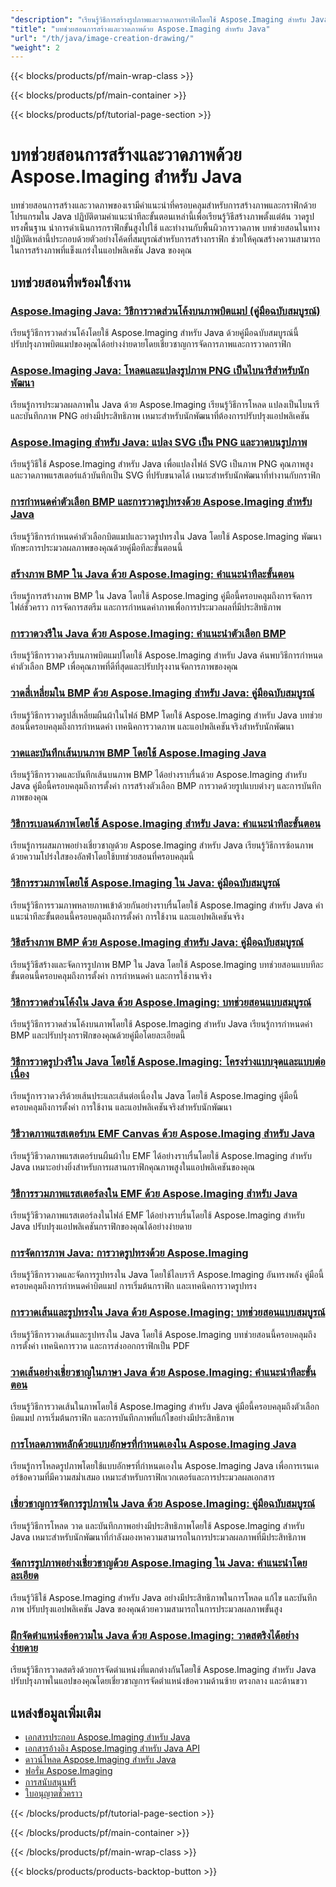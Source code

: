```yaml
---
"description": "เรียนรู้วิธีการสร้างรูปภาพและวาดภาพกราฟิกโดยใช้ Aspose.Imaging สำหรับ Java พร้อมด้วยบทช่วยสอนครอบคลุมฟังก์ชันการวาดภาพหลัก"
"title": "บทช่วยสอนการสร้างและวาดภาพด้วย Aspose.Imaging สำหรับ Java"
"url": "/th/java/image-creation-drawing/"
"weight": 2
---
```


{{< blocks/products/pf/main-wrap-class >}}

{{< blocks/products/pf/main-container >}}

{{< blocks/products/pf/tutorial-page-section >}}
# บทช่วยสอนการสร้างและวาดภาพด้วย Aspose.Imaging สำหรับ Java

บทช่วยสอนการสร้างและวาดภาพของเรามีคำแนะนำที่ครอบคลุมสำหรับการสร้างภาพและกราฟิกด้วยโปรแกรมใน Java ปฏิบัติตามคำแนะนำทีละขั้นตอนเหล่านี้เพื่อเรียนรู้วิธีสร้างภาพตั้งแต่ต้น วาดรูปทรงพื้นฐาน นำการดำเนินการกราฟิกขั้นสูงไปใช้ และทำงานกับพื้นผิวการวาดภาพ บทช่วยสอนในทางปฏิบัติเหล่านี้ประกอบด้วยตัวอย่างโค้ดที่สมบูรณ์สำหรับการสร้างกราฟิก ช่วยให้คุณสร้างความสามารถในการสร้างภาพที่แข็งแกร่งในแอปพลิเคชัน Java ของคุณ

## บทช่วยสอนที่พร้อมใช้งาน

### [Aspose.Imaging Java: วิธีการวาดส่วนโค้งบนภาพบิตแมป (คู่มือฉบับสมบูรณ์)](./drawing-arcs-aspose-imaging-java-guide/)
เรียนรู้วิธีการวาดส่วนโค้งโดยใช้ Aspose.Imaging สำหรับ Java ด้วยคู่มือฉบับสมบูรณ์นี้ ปรับปรุงภาพบิตแมปของคุณได้อย่างง่ายดายโดยเชี่ยวชาญการจัดการภาพและการวาดกราฟิก

### [Aspose.Imaging Java: โหลดและแปลงรูปภาพ PNG เป็นไบนารีสำหรับนักพัฒนา](./master-image-processing-aspose-imaging-java/)
เรียนรู้การประมวลผลภาพใน Java ด้วย Aspose.Imaging เรียนรู้วิธีการโหลด แปลงเป็นไบนารี และบันทึกภาพ PNG อย่างมีประสิทธิภาพ เหมาะสำหรับนักพัฒนาที่ต้องการปรับปรุงแอปพลิเคชัน

### [Aspose.Imaging สำหรับ Java: แปลง SVG เป็น PNG และวาดบนรูปภาพ](./aspose-imaging-svg-to-png-java-draw-images/)
เรียนรู้วิธีใช้ Aspose.Imaging สำหรับ Java เพื่อแปลงไฟล์ SVG เป็นภาพ PNG คุณภาพสูงและวาดภาพแรสเตอร์แล้วบันทึกเป็น SVG ที่ปรับขนาดได้ เหมาะสำหรับนักพัฒนาที่ทำงานกับกราฟิก

### [การกำหนดค่าตัวเลือก BMP และการวาดรูปทรงด้วย Aspose.Imaging สำหรับ Java](./mastering-aspose-imaging-java-bmp-options-drawing-shapes/)
เรียนรู้วิธีการกำหนดค่าตัวเลือกบิตแมปและวาดรูปทรงใน Java โดยใช้ Aspose.Imaging พัฒนาทักษะการประมวลผลภาพของคุณด้วยคู่มือทีละขั้นตอนนี้

### [สร้างภาพ BMP ใน Java ด้วย Aspose.Imaging: คำแนะนำทีละขั้นตอน](./create-bmp-images-java-aspose-imaging-guide/)
เรียนรู้การสร้างภาพ BMP ใน Java โดยใช้ Aspose.Imaging คู่มือนี้ครอบคลุมถึงการจัดการไฟล์ชั่วคราว การจัดการสตรีม และการกำหนดค่าภาพเพื่อการประมวลผลที่มีประสิทธิภาพ

### [การวาดวงรีใน Java ด้วย Aspose.Imaging: คำแนะนำตัวเลือก BMP](./draw-ellipses-java-aspose-imaging-bmp-options/)
เรียนรู้วิธีการวาดวงรีบนภาพบิตแมปโดยใช้ Aspose.Imaging สำหรับ Java ค้นพบวิธีการกำหนดค่าตัวเลือก BMP เพื่อคุณภาพที่ดีที่สุดและปรับปรุงงานจัดการภาพของคุณ

### [วาดสี่เหลี่ยมใน BMP ด้วย Aspose.Imaging สำหรับ Java: คู่มือฉบับสมบูรณ์](./draw-rectangles-bmp-aspose-imaging-java/)
เรียนรู้วิธีการวาดรูปสี่เหลี่ยมผืนผ้าในไฟล์ BMP โดยใช้ Aspose.Imaging สำหรับ Java บทช่วยสอนนี้ครอบคลุมถึงการกำหนดค่า เทคนิคการวาดภาพ และแอปพลิเคชันจริงสำหรับนักพัฒนา

### [วาดและบันทึกเส้นบนภาพ BMP โดยใช้ Aspose.Imaging Java](./aspose-imaging-java-draw-lines-bmp-images/)
เรียนรู้วิธีการวาดและบันทึกเส้นบนภาพ BMP ได้อย่างราบรื่นด้วย Aspose.Imaging สำหรับ Java คู่มือนี้ครอบคลุมถึงการตั้งค่า การสร้างตัวเลือก BMP การวาดด้วยรูปแบบต่างๆ และการบันทึกภาพของคุณ

### [วิธีการเบลนด์ภาพโดยใช้ Aspose.Imaging สำหรับ Java: คำแนะนำทีละขั้นตอน](./blend-images-aspose-imaging-java-tutorial/)
เรียนรู้การผสมภาพอย่างเชี่ยวชาญด้วย Aspose.Imaging สำหรับ Java เรียนรู้วิธีการซ้อนภาพด้วยความโปร่งใสของอัลฟ่าโดยใช้บทช่วยสอนที่ครอบคลุมนี้

### [วิธีการรวมภาพโดยใช้ Aspose.Imaging ใน Java: คู่มือฉบับสมบูรณ์](./combine-images-aspose-imaging-java-tutorial/)
เรียนรู้วิธีการรวมภาพหลายภาพเข้าด้วยกันอย่างราบรื่นโดยใช้ Aspose.Imaging สำหรับ Java คำแนะนำทีละขั้นตอนนี้ครอบคลุมถึงการตั้งค่า การใช้งาน และแอปพลิเคชันจริง

### [วิธีสร้างภาพ BMP ด้วย Aspose.Imaging สำหรับ Java: คู่มือฉบับสมบูรณ์](./create-bmp-images-aspose-imaging-java/)
เรียนรู้วิธีสร้างและจัดการรูปภาพ BMP ใน Java โดยใช้ Aspose.Imaging บทช่วยสอนแบบทีละขั้นตอนนี้ครอบคลุมถึงการตั้งค่า การกำหนดค่า และการใช้งานจริง

### [วิธีการวาดส่วนโค้งใน Java ด้วย Aspose.Imaging: บทช่วยสอนแบบสมบูรณ์](./draw-arcs-java-aspose-imaging-tutorial/)
เรียนรู้วิธีการวาดส่วนโค้งบนภาพโดยใช้ Aspose.Imaging สำหรับ Java เรียนรู้การกำหนดค่า BMP และปรับปรุงกราฟิกของคุณด้วยคู่มือโดยละเอียดนี้

### [วิธีการวาดรูปวงรีใน Java โดยใช้ Aspose.Imaging: โครงร่างแบบจุดและแบบต่อเนื่อง](./aspose-imaging-java-draw-ellipses/)
เรียนรู้การวาดวงรีด้วยเส้นประและเส้นต่อเนื่องใน Java โดยใช้ Aspose.Imaging คู่มือนี้ครอบคลุมถึงการตั้งค่า การใช้งาน และแอปพลิเคชันจริงสำหรับนักพัฒนา

### [วิธีวาดภาพแรสเตอร์บน EMF Canvas ด้วย Aspose.Imaging สำหรับ Java](./load-draw-raster-images-emf-canvas-aspose-imaging-java/)
เรียนรู้วิธีวาดภาพแรสเตอร์บนผืนผ้าใบ EMF ได้อย่างราบรื่นโดยใช้ Aspose.Imaging สำหรับ Java เหมาะอย่างยิ่งสำหรับการผสานกราฟิกคุณภาพสูงในแอปพลิเคชันของคุณ

### [วิธีการรวมภาพแรสเตอร์ลงใน EMF ด้วย Aspose.Imaging สำหรับ Java](./draw-raster-images-into-emf-aspose-imaging-java/)
เรียนรู้วิธีวาดภาพแรสเตอร์ลงในไฟล์ EMF ได้อย่างราบรื่นโดยใช้ Aspose.Imaging สำหรับ Java ปรับปรุงแอปพลิเคชันกราฟิกของคุณได้อย่างง่ายดาย

### [การจัดการภาพ Java: การวาดรูปทรงด้วย Aspose.Imaging](./java-image-manipulation-aspose-imaging-drawing-shapes/)
เรียนรู้วิธีการวาดและจัดการรูปทรงใน Java โดยใช้ไลบรารี Aspose.Imaging อันทรงพลัง คู่มือนี้ครอบคลุมถึงการกำหนดค่าบิตแมป การเริ่มต้นกราฟิก และเทคนิคการวาดรูปทรง

### [การวาดเส้นและรูปทรงใน Java ด้วย Aspose.Imaging: บทช่วยสอนแบบสมบูรณ์](./java-aspose-imaging-line-shape-drawing-tutorial/)
เรียนรู้วิธีการวาดเส้นและรูปทรงใน Java โดยใช้ Aspose.Imaging บทช่วยสอนนี้ครอบคลุมถึงการตั้งค่า เทคนิคการวาด และการส่งออกกราฟิกเป็น PDF

### [วาดเส้นอย่างเชี่ยวชาญในภาษา Java ด้วย Aspose.Imaging: คำแนะนำทีละขั้นตอน](./aspose-imaging-java-draw-lines/)
เรียนรู้วิธีการวาดเส้นในภาพโดยใช้ Aspose.Imaging สำหรับ Java คู่มือนี้ครอบคลุมถึงตัวเลือกบิตแมป การเริ่มต้นกราฟิก และการบันทึกภาพที่แก้ไขอย่างมีประสิทธิภาพ

### [การโหลดภาพหลักด้วยแบบอักษรที่กำหนดเองใน Aspose.Imaging Java](./load-images-custom-fonts-aspose-imaging-java/)
เรียนรู้การโหลดรูปภาพโดยใช้แบบอักษรที่กำหนดเองใน Aspose.Imaging Java เพื่อการเรนเดอร์ข้อความที่มีความสม่ำเสมอ เหมาะสำหรับกราฟิกเวกเตอร์และการประมวลผลเอกสาร

### [เชี่ยวชาญการจัดการรูปภาพใน Java ด้วย Aspose.Imaging: คู่มือฉบับสมบูรณ์](./master-image-manipulation-aspose-imaging-java/)
เรียนรู้วิธีการโหลด วาด และบันทึกภาพอย่างมีประสิทธิภาพโดยใช้ Aspose.Imaging สำหรับ Java เหมาะสำหรับนักพัฒนาที่กำลังมองหาความสามารถในการประมวลผลภาพที่มีประสิทธิภาพ

### [จัดการรูปภาพอย่างเชี่ยวชาญด้วย Aspose.Imaging ใน Java: คำแนะนำโดยละเอียด](./java-image-manipulation-aspose-imaging-guide/)
เรียนรู้วิธีใช้ Aspose.Imaging สำหรับ Java อย่างมีประสิทธิภาพในการโหลด แก้ไข และบันทึกภาพ ปรับปรุงแอปพลิเคชัน Java ของคุณด้วยความสามารถในการประมวลผลภาพขั้นสูง

### [ฝึกจัดตำแหน่งข้อความใน Java ด้วย Aspose.Imaging: วาดสตริงได้อย่างง่ายดาย](./draw-strings-java-aspose-imaging/)
เรียนรู้วิธีการวาดสตริงด้วยการจัดตำแหน่งที่แตกต่างกันโดยใช้ Aspose.Imaging สำหรับ Java ปรับปรุงภาพในแอปของคุณโดยเชี่ยวชาญการจัดตำแหน่งข้อความด้านซ้าย ตรงกลาง และด้านขวา

## แหล่งข้อมูลเพิ่มเติม

- [เอกสารประกอบ Aspose.Imaging สำหรับ Java](https://docs.aspose.com/imaging/java/)
- [เอกสารอ้างอิง Aspose.Imaging สำหรับ Java API](https://reference.aspose.com/imaging/java/)
- [ดาวน์โหลด Aspose.Imaging สำหรับ Java](https://releases.aspose.com/imaging/java/)
- [ฟอรั่ม Aspose.Imaging](https://forum.aspose.com/c/imaging)
- [การสนับสนุนฟรี](https://forum.aspose.com/)
- [ใบอนุญาตชั่วคราว](https://purchase.aspose.com/temporary-license/)

{{< /blocks/products/pf/tutorial-page-section >}}

{{< /blocks/products/pf/main-container >}}

{{< /blocks/products/pf/main-wrap-class >}}

{{< blocks/products/products-backtop-button >}}